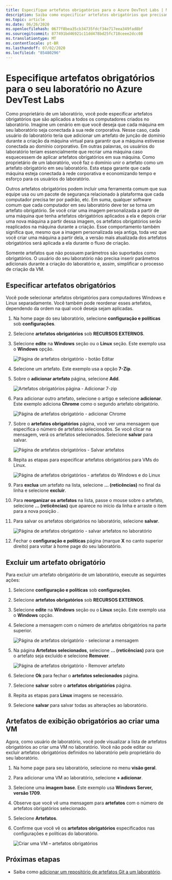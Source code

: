 ```yaml
---
title: Especifique artefatos obrigatórios para o Azure DevTest Labs | Microsoft Docs
description: Saiba como especificar artefatos obrigatórios que precisam ser instalados antes de instalar qualquer artefato selecionado pelo usuário em máquinas virtuais (VMs) no laboratório.
ms.topic: article
ms.date: 06/26/2020
ms.openlocfilehash: 0677f8bea35cb34735fdcf34e717eea349fad8bf
ms.sourcegitcommit: 877491bd46921c11dd478bd25fc718ceee2dcc08
ms.translationtype: MT
ms.contentlocale: pt-BR
ms.lasthandoff: 07/02/2020
ms.locfileid: "85480296"
---
```

# <a name="specify-mandatory-artifacts-for-your-lab-in-azure-devtest-labs"></a>Especifique artefatos obrigatórios para o seu laboratório no Azure DevTest Labs
Como proprietário de um laboratório, você pode especificar artefatos obrigatórios que são aplicados a todos os computadores criados no laboratório. Imagine um cenário em que você deseja que cada máquina em seu laboratório seja conectada à sua rede corporativa. Nesse caso, cada usuário do laboratório teria que adicionar um artefato de junção de domínio durante a criação da máquina virtual para garantir que a máquina estivesse conectada ao domínio corporativo. Em outras palavras, os usuários do laboratório teriam essencialmente que recriar uma máquina caso esquecessem de aplicar artefatos obrigatórios em sua máquina. Como proprietário de um laboratório, você faz o domínio unir o artefato como um artefato obrigatório em seu laboratório. Esta etapa garante que cada máquina esteja conectada à rede corporativa e economizando tempo e esforço para os usuários do laboratório.
 
Outros artefatos obrigatórios podem incluir uma ferramenta comum que sua equipe usa ou um pacote de segurança relacionado à plataforma que cada computador precisa ter por padrão, etc. Em suma, qualquer software comum que cada computador em seu laboratório deve ter se torna um artefato obrigatório. Se você criar uma imagem personalizada a partir de uma máquina que tenha artefatos obrigatórios aplicados a ela e depois criar uma nova máquina a partir dessa imagem, os artefatos obrigatórios serão reaplicados na máquina durante a criação. Esse comportamento também significa que, mesmo que a imagem personalizada seja antiga, toda vez que você criar uma máquina a partir dela, a versão mais atualizada dos artefatos obrigatórios será aplicada a ela durante o fluxo de criação. 
 
Somente artefatos que não possuem parâmetros são suportados como obrigatórios. O usuário do seu laboratório não precisa inserir parâmetros adicionais durante a criação do laboratório e, assim, simplificar o processo de criação da VM. 

## <a name="specify-mandatory-artifacts"></a>Especificar artefatos obrigatórios
Você pode selecionar artefatos obrigatórios para computadores Windows e Linux separadamente. Você também pode reordenar esses artefatos, dependendo da ordem na qual você deseja sejam aplicadas. 

1. Na home page do seu laboratório, selecione **configuração e políticas** sob **configurações**. 
3. Selecione **artefatos obrigatórios** sob **RECURSOS EXTERNOS**. 
4. Selecione **edite** na **Windows** seção ou o **Linux** seção. Este exemplo usa o **Windows** opção. 

    ![Página de artefatos obrigatório - botão Editar](media/devtest-lab-mandatory-artifacts/mandatory-artifacts-edit-button.png)
4. Selecione um artefato. Este exemplo usa a opção **7-Zip**. 
5. Sobre o **adicionar artefato** página, selecione **Add**. 

    ![Artefatos obrigatórios página - Adicionar 7-zip](media/devtest-lab-mandatory-artifacts/add-seven-zip.png)
6. Para adicionar outro artefato, selecione o artigo e selecione **adicionar**. Este exemplo adiciona **Chrome** como o segundo artefato obrigatório.

    ![Página de artefatos obrigatório - adicionar Chrome](media/devtest-lab-mandatory-artifacts/add-chrome.png)
7. Sobre o **artefatos obrigatórios** página, você ver uma mensagem que especifica o número de artefatos selecionados. Se você clicar na mensagem, verá os artefatos selecionados. Selecione **salvar** para salvar. 

    ![Página de artefatos obrigatórios - Salvar artefatos](media/devtest-lab-mandatory-artifacts/save-artifacts.png)
8. Repita as etapas para especificar artefatos obrigatórios para VMs do Linux. 
    
    ![Página de artefatos obrigatórios - artefatos do Windows e do Linux](media/devtest-lab-mandatory-artifacts/windows-linux-artifacts.png)
9. Para **exclua** um artefato na lista, selecione **... (reticências)** no final da linha e selecione **excluir**. 
10. Para **reorganizar os artefatos** na lista, passe o mouse sobre o artefato, selecione **... (reticências)** que aparece no início da linha e arraste o item para a nova posição . 
11. Para salvar os artefatos obrigatórios no laboratório, selecione **salvar**. 

    ![Página de artefatos obrigatório - salvar artefatos no laboratório](media/devtest-lab-mandatory-artifacts/save-to-lab.png)
12. Fechar o **configuração e políticas** página (marque **X** no canto superior direito) para voltar à home page do seu laboratório.  

## <a name="delete-a-mandatory-artifact"></a>Excluir um artefato obrigatório
Para excluir um artefato obrigatório de um laboratório, execute as seguintes ações: 

1. Selecione **configuração e políticas** sob **configurações**. 
2. Selecione **artefatos obrigatórios** sob **RECURSOS EXTERNOS**. 
3. Selecione **edite** na **Windows** seção ou o **Linux** seção. Este exemplo usa o **Windows** opção. 
4. Selecione a mensagem com o número de artefatos obrigatórios na parte superior. 

    ![Página de artefatos obrigatório - selecionar a mensagem](media/devtest-lab-mandatory-artifacts/select-message-artifacts.png)
5. Na página **Artefatos selecionados**, selecione **... (reticências)** para que o artefato seja excluído e selecione **Remover**. 
    
    ![Página de artefatos obrigatório - Remover artefato](media/devtest-lab-mandatory-artifacts/remove-artifact.png)
6. Selecione **Ok** para fechar o **artefatos selecionados** página. 
7. Selecione **salvar** sobre o **artefatos obrigatórios** página.
8. Repita as etapas para **Linux** imagens se necessário. 
9. Selecione **salvar** para salvar todas as alterações ao laboratório. 

## <a name="view-mandatory-artifacts-when-creating-a-vm"></a>Artefatos de exibição obrigatórios ao criar uma VM
Agora, como usuário de laboratório, você pode visualizar a lista de artefatos obrigatórios ao criar uma VM no laboratório. Você não pode editar ou excluir artefatos obrigatórios definidos no laboratório pelo proprietário do seu laboratório.

1. Na home page para seu laboratório, selecione no menu **visão geral**.
2. Para adicionar uma VM ao laboratório, selecione **+ adicionar**. 
3. Selecione uma **imagem base**. Este exemplo usa **Windows Server, versão 1709**.
4. Observe que você vê uma mensagem para **artefatos** com o número de artefatos obrigatórios selecionado. 
5. Selecione **Artefatos**. 
6. Confirme que você vê os **artefatos obrigatórios** especificados nas configurações e políticas do laboratório. 

    ![Criar uma VM – artefatos obrigatórios](media/devtest-lab-mandatory-artifacts/create-vm-artifacts.png)

## <a name="next-steps"></a>Próximas etapas
* Saiba como [adicionar um repositório de artefatos Git a um laboratório](devtest-lab-add-artifact-repo.md).

